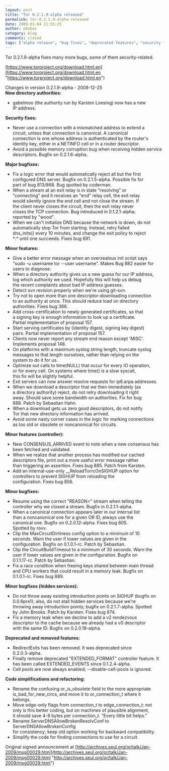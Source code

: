 ```yaml
---
layout: post
title: "Tor 0.2.1.9-alpha released"
permalink: tor-0.2.1.9-alpha-released
date: 2009-01-04 21:55:25
author: phobos
category: blog
comments: closed
tags: ["alpha release", "bug fixes", "deprecated features", "security fixes"]
---
```


Tor 0.2.1.9-alpha fixes many more bugs, some of them security-related.

[https://www.torproject.org/download.html.en](https://www.torproject.org/download.html.en "https://www.torproject.org/download.html.en")

Changes in version 0.2.1.9-alpha - 2008-12-25  
 **New directory authorities:**

-   gabelmoo (the authority run by Karsten Loesing) now has a new  
     IP address.

**Security fixes:**

-   Never use a connection with a mismatched address to extend a  
     circuit, unless that connection is canonical. A canonical  
     connection is one whose address is authenticated by the router's  
     identity key, either in a NETINFO cell or in a router descriptor.
-   Avoid a possible memory corruption bug when receiving hidden service  
     descriptors. Bugfix on 0.2.1.6-alpha.

**Major bugfixes:**

<!-- more -->

-   Fix a logic error that would automatically reject all but the first  
     configured DNS server. Bugfix on 0.2.1.5-alpha. Possible fix for  
     part of bug 813/868. Bug spotted by coderman.
-   When a stream at an exit relay is in state "resolving" or  
     "connecting" and it receives an "end" relay cell, the exit relay  
     would silently ignore the end cell and not close the stream. If  
     the client never closes the circuit, then the exit relay never  
     closes the TCP connection. Bug introduced in 0.1.2.1-alpha;  
     reported by "wood".
-   When we can't initialize DNS because the network is down, do not  
     automatically stop Tor from starting. Instead, retry failed  
     dns\_inits() every 10 minutes, and change the exit policy to reject  
     \*:\* until one succeeds. Fixes bug 691.

**Minor features:**

-   Give a better error message when an overzealous init script says  
     "sudo -u username tor --user username". Makes Bug 882 easier for  
     users to diagnose.
-   When a directory authority gives us a new guess for our IP address,  
     log which authority we used. Hopefully this will help us debug  
     the recent complaints about bad IP address guesses.
-   Detect svn revision properly when we're using git-svn.
-   Try not to open more than one descriptor-downloading connection  
     to an authority at once. This should reduce load on directory  
     authorities. Fixes bug 366.
-   Add cross-certification to newly generated certificates, so that  
     a signing key is enough information to look up a certificate.  
     Partial implementation of proposal 157.
-   Start serving certificates by (identity digest, signing key digest)  
     pairs. Partial implementation of proposal 157.
-   Clients now never report any stream end reason except 'MISC'.  
     Implements proposal 148.
-   On platforms with a maximum syslog string length, truncate syslog  
     messages to that length ourselves, rather than relying on the  
     system to do it for us.
-   Optimize out calls to time(NULL) that occur for every IO operation,  
     or for every cell. On systems where time() is a slow syscall,  
     this fix will be slightly helpful.
-   Exit servers can now answer resolve requests for ip6.arpa addresses.
-   When we download a descriptor that we then immediately (as  
     a directory authority) reject, do not retry downloading it right  
     away. Should save some bandwidth on authorities. Fix for bug  
     888. Patch by Sebastian Hahn.
-   When a download gets us zero good descriptors, do not notify  
     Tor that new directory information has arrived.
-   Avoid some nasty corner cases in the logic for marking connections  
     as too old or obsolete or noncanonical for circuits.

**Minor features (controller):**

-   New CONSENSUS\_ARRIVED event to note when a new consensus has  
     been fetched and validated.
-   When we realize that another process has modified our cached  
     descriptors file, print out a more useful error message rather  
     than triggering an assertion. Fixes bug 885. Patch from Karsten.
-   Add an internal-use-only \_\_ReloadTorrcOnSIGHUP option for  
     controllers to prevent SIGHUP from reloading the  
     configuration. Fixes bug 856.

**Minor bugfixes:**

-   Resume using the correct "REASON=" stream when telling the  
     controller why we closed a stream. Bugfix in 0.2.1.1-alpha.
-   When a canonical connection appears later in our internal list  
     than a noncanonical one for a given OR ID, always use the  
     canonical one. Bugfix on 0.2.0.12-alpha. Fixes bug 805.  
     Spotted by rovv.
-   Clip the MaxCircuitDirtiness config option to a minimum of 10  
     seconds. Warn the user if lower values are given in the  
     configuration. Bugfix on 0.1.0.1-rc. Patch by Sebastian.
-   Clip the CircuitBuildTimeout to a minimum of 30 seconds. Warn the  
     user if lower values are given in the configuration. Bugfix on  
     0.1.1.17-rc. Patch by Sebastian.
-   Fix a race condition when freeing keys shared between main thread  
     and CPU workers that could result in a memory leak. Bugfix on  
     0.1.0.1-rc. Fixes bug 889.

**Minor bugfixes (hidden services):**

-   Do not throw away existing introduction points on SIGHUP (bugfix on  
     0.0.6pre1); also, do not stall hidden services because we're  
     throwing away introduction points; bugfix on 0.2.1.7-alpha. Spotted  
     by John Brooks. Patch by Karsten. Fixes bug 874.
-   Fix a memory leak when we decline to add a v2 rendezvous  
     descriptor to the cache because we already had a v0 descriptor  
     with the same ID. Bugfix on 0.2.0.18-alpha.

**Deprecated and removed features:**

-   RedirectExits has been removed. It was deprecated since  
     0.2.0.3-alpha.
-   Finally remove deprecated "EXTENDED\_FORMAT" controller feature. It  
     has been called EXTENDED\_EVENTS since 0.1.2.4-alpha.
-   Cell pools are now always enabled; --disable-cell-pools is ignored.

**Code simplifications and refactoring:**

-   Rename the confusing or\_is\_obsolete field to the more appropriate  
     is\_bad\_for\_new\_circs, and move it to or\_connection\_t where it  
     belongs.
-   Move edge-only flags from connection\_t to edge\_connection\_t: not  
     only is this better coding, but on machines of plausible alignment,  
     it should save 4-8 bytes per connection\_t. "Every little bit helps."
-   Rename ServerDNSAllowBrokenResolvConf to ServerDNSAllowBrokenConfig  
     for consistency; keep old option working for backward compatibility.
-   Simplify the code for finding connections to use for a circuit.

Original signed announcement at [http://archives.seul.org/or/talk/Jan-2009/msg00029.html](http://archives.seul.org/or/talk/Jan-2009/msg00029.html "http://archives.seul.org/or/talk/Jan-2009/msg00029.html")
